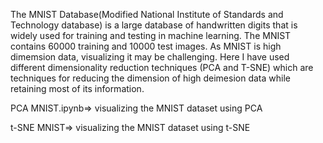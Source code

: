 The MNIST Database(Modified National Institute of Standards and Technology database) is a large database of handwritten digits that is widely used for training and testing in machine learning.
The MNIST contains 60000 training and 10000 test images.
As MNIST is high dimemsion data, visualizing it may be challenging.
Here I have used different dimensionality reduction techniques (PCA and T-SNE) which are techniques for reducing the dimension of high deimesion data while retaining most of its information.

PCA MNIST.ipynb=> visualizing the MNIST dataset using PCA

t-SNE MNIST=> visualizing the MNIST dataset using t-SNE
